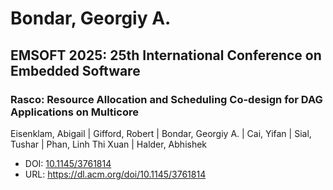 # Bondar, Georgiy A.

## EMSOFT 2025: 25th International Conference on Embedded Software

### Rasco: Resource Allocation and Scheduling Co-design for DAG Applications on Multicore
Eisenklam, Abigail | Gifford, Robert | Bondar, Georgiy A. | Cai, Yifan | Sial, Tushar | Phan, Linh Thi Xuan | Halder, Abhishek
* DOI: [10.1145/3761814](https://doi.org/10.1145/3761814)
* URL: <https://dl.acm.org/doi/10.1145/3761814>

